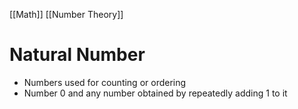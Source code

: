 [[Math]] [[Number Theory]]
# Natural Number
- Numbers used for counting or ordering
- Number $0$ and any number obtained by repeatedly adding $1$ to it
